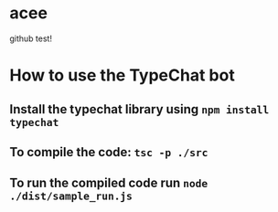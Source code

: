 # acee
github test!

# How to use the TypeChat bot

## Install the typechat library using `npm install typechat`

## To compile the code:  `tsc -p ./src`

## To run the compiled code run `node ./dist/sample_run.js`


